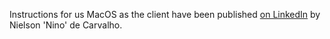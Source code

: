 Instructions for us MacOS as the client have been published [on LinkedIn](https://www.linkedin.com/pulse/how-run-doom-ibm-z-linuxone-nielson-nino-de-carvalho-0ukxf/) by Nielson 'Nino' de Carvalho.
